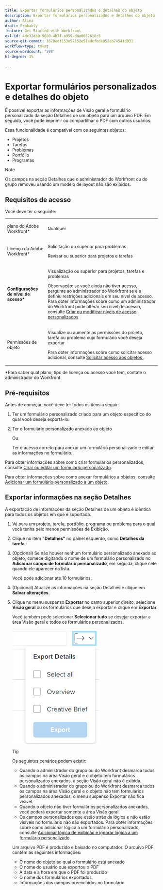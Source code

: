 ```yaml
---
title: Exportar formulários personalizados e detalhes do objeto
description: Exportar formulários personalizados e detalhes do objeto
author: Alina
draft: Probably
feature: Get Started with Workfront
exl-id: 4dc32da0-9680-4b7f-a959-d4a0652618c5
source-git-commit: 1670edf153e57152e51adcfbda052eb74541d931
workflow-type: tm+mt
source-wordcount: '598'
ht-degree: 1%

---
```


# Exportar formulários personalizados e detalhes do objeto

É possível exportar as informações de Visão geral e formulário personalizado da seção Detalhes de um objeto para um arquivo PDF. Em seguida, você pode imprimir ou compartilhar o PDF com outros usuários.

Essa funcionalidade é compatível com os seguintes objetos:

* Projetos
* Tarefas
* Problemas
* Portfólio
* Programas

<!--
* Billing records</p> <p>After you open a billing record on a project, you can use the Details area to attach a custom form to the record and fill it out. You can also export billing record information from the Details area.</p> </li>
  -->

>[!NOTE]
>
>Os campos na seção Detalhes que o administrador do Workfront ou do grupo removeu usando um modelo de layout não são exibidos.

## Requisitos de acesso

Você deve ter o seguinte:

<table style="table-layout:auto"> 
 <col> 
 <col> 
 <tbody> 
  <tr> 
   <td role="rowheader"> <p>plano do Adobe Workfront*</p> </td> 
   <td>Qualquer</td> 
  </tr> 
  <tr> 
   <td role="rowheader"> <p>Licença da Adobe Workfront*</p> </td> 
   <td> <p>Solicitação ou superior para problemas</p> <p>Revisar ou superior para projetos e tarefas</p> </td> 
  </tr> 
  <tr data-mc-conditions=""> 
   <td role="rowheader"><strong>Configurações de nível de acesso*</strong> </td> 
   <td> <p>Visualização ou superior para projetos, tarefas e problemas</p> <p>Observação: se você ainda não tiver acesso, pergunte ao administrador do Workfront se ele definiu restrições adicionais em seu nível de acesso. Para obter informações sobre como um administrador do Workfront pode alterar seu nível de acesso, consulte <a href="../../administration-and-setup/add-users/configure-and-grant-access/create-modify-access-levels.md" class="MCXref xref">Criar ou modificar níveis de acesso personalizados</a>.</p> </td> 
  </tr> 
  <tr data-mc-conditions=""> 
   <td role="rowheader"> <p>Permissões de objeto</p> </td> 
   <td> <p>Visualize ou aumente as permissões do projeto, tarefa ou problema cujo formulário você deseja exportar</p> <p>Para obter informações sobre como solicitar acesso adicional, consulte <a href="../../workfront-basics/grant-and-request-access-to-objects/request-access.md" class="MCXref xref">Solicitar acesso aos objetos </a>.</p> </td> 
  </tr> 
 </tbody> 
</table>

&#42;Para saber qual plano, tipo de licença ou acesso você tem, contate o administrador do Workfront.

## Pré-requisitos

Antes de começar, você deve ter todos os itens a seguir:

1. Ter um formulário personalizado criado para um objeto específico do qual você deseja exportá-lo.
1. Ter o formulário personalizado anexado ao objeto

   Ou

   Ter o acesso correto para anexar um formulário personalizado e editar as informações no formulário.

Para obter informações sobre como criar formulários personalizados, consulte [Criar ou editar um formulário personalizado](../../administration-and-setup/customize-workfront/create-manage-custom-forms/create-or-edit-a-custom-form.md).

Para obter informações sobre como anexar formulários a objetos, consulte [Adicionar um formulário personalizado a um objeto](../../workfront-basics/work-with-custom-forms/add-a-custom-form-to-an-object.md).

## Exportar informações na seção Detalhes

A exportação de informações da seção Detalhes de um objeto é idêntica para todos os objetos em que é suportada.

1. Vá para um projeto, tarefa, portfólio, programa ou problema para o qual você tenha pelo menos permissões de Exibição.
1. Clique no item **&quot;Detalhes&quot;** no painel esquerdo, como **Detalhes da tarefa**.
1. (Opcional) Se não houver nenhum formulário personalizado anexado ao objeto, comece digitando o nome de um formulário personalizado no **Adicionar campo de formulário personalizado**, em seguida, clique nele quando ele aparecer na lista.

   Você pode adicionar até 10 formulários.

1. (Opcional) Atualize as informações na seção Detalhes e clique em **Salvar alterações**.
1. Clique no menu suspenso **Exportar** no canto superior direito, selecione **Visão geral** ou os formulários que deseja exportar e clique em **Exportar**.

   Você também pode selecionar **Selecionar tudo** se desejar exportar a área Visão geral e todos os formulários personalizados.

   ![](assets/export-custom-form-button-menu.png)

   >[!TIP]
   >
   >Os seguintes cenários podem existir:
   >
   >   
   >   
   >   * Quando o administrador do grupo ou do Workfront desmarca todos os campos na área Visão geral e o objeto tem formulários personalizados anexados, a seção Visão geral não é exibida.
   >   * Quando o administrador do grupo ou do Workfront desmarca todos os campos na área Visão geral e o objeto não tem formulários personalizados anexados, o menu suspenso Exportar não fica visível.
   >   * Quando o objeto não tiver formulários personalizados anexados, você poderá exportar somente a área Visão geral.
   >   * Os campos personalizados que estão atrás da lógica e não estão visíveis no formulário não são exportados. Para obter informações sobre como adicionar lógica a um formulário personalizado, consulte [Adicionar lógica de exibição e ignorar lógica a um formulário personalizado](../../administration-and-setup/customize-workfront/create-manage-custom-forms/display-or-skip-logic-custom-form.md).
   >   
   >

   Um arquivo PDF é produzido e baixado no computador. O arquivo PDF contém as seguintes informações:

   * O nome do objeto ao qual o formulário está anexado
   * O nome do usuário que exportou o PDF
   * A data e a hora em que o PDF foi produzido
   * O nome dos formulários exportados
   * Informações dos campos preenchidos no formulário
